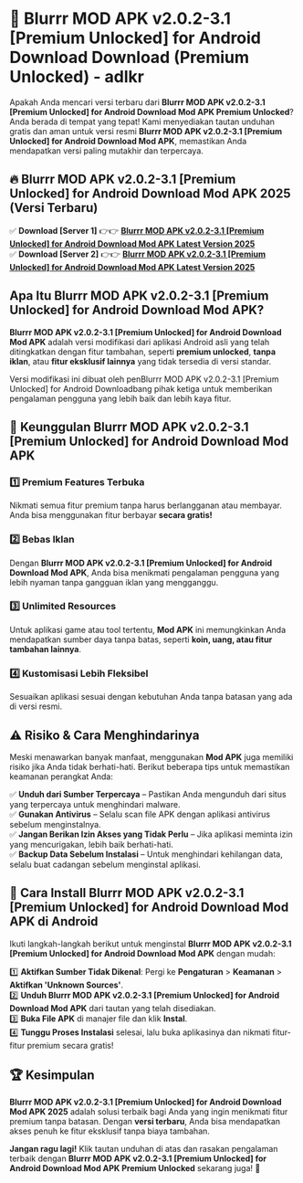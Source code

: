 # 🎯 Blurrr MOD APK v2.0.2-3.1 [Premium Unlocked] for Android Download  Download (Premium Unlocked) -  adlkr

Apakah Anda mencari versi terbaru dari **Blurrr MOD APK v2.0.2-3.1 [Premium Unlocked] for Android Download Mod APK Premium Unlocked**? Anda berada di tempat yang tepat! Kami menyediakan tautan unduhan gratis dan aman untuk versi resmi **Blurrr MOD APK v2.0.2-3.1 [Premium Unlocked] for Android Download Mod APK**, memastikan Anda mendapatkan versi paling mutakhir dan terpercaya.

## 🔥 Blurrr MOD APK v2.0.2-3.1 [Premium Unlocked] for Android Download Mod APK 2025 (Versi Terbaru)

✅ **Download [Server 1]** 👉👉 [**Blurrr MOD APK v2.0.2-3.1 [Premium Unlocked] for Android Download Mod APK Latest Version 2025**](https://momento.my/?title=Blurrr_MOD_APK_v2.0.2-3.1_[Premium_Unlocked]_for_Android_Download)  
✅ **Download [Server 2]** 👉👉 [**Blurrr MOD APK v2.0.2-3.1 [Premium Unlocked] for Android Download Mod APK Latest Version 2025**](https://momento.my/?title=Blurrr_MOD_APK_v2.0.2-3.1_[Premium_Unlocked]_for_Android_Download)  

## Apa Itu Blurrr MOD APK v2.0.2-3.1 [Premium Unlocked] for Android Download Mod APK?

**Blurrr MOD APK v2.0.2-3.1 [Premium Unlocked] for Android Download Mod APK** adalah versi modifikasi dari aplikasi Android asli yang telah ditingkatkan dengan fitur tambahan, seperti **premium unlocked**, **tanpa iklan**, atau **fitur eksklusif lainnya** yang tidak tersedia di versi standar.

Versi modifikasi ini dibuat oleh penBlurrr MOD APK v2.0.2-3.1 [Premium Unlocked] for Android Downloadbang pihak ketiga untuk memberikan pengalaman pengguna yang lebih baik dan lebih kaya fitur.

## 🎯 Keunggulan Blurrr MOD APK v2.0.2-3.1 [Premium Unlocked] for Android Download Mod APK

### 1️⃣ Premium Features Terbuka
Nikmati semua fitur premium tanpa harus berlangganan atau membayar. Anda bisa menggunakan fitur berbayar **secara gratis!**

### 2️⃣ Bebas Iklan
Dengan **Blurrr MOD APK v2.0.2-3.1 [Premium Unlocked] for Android Download Mod APK**, Anda bisa menikmati pengalaman pengguna yang lebih nyaman tanpa gangguan iklan yang mengganggu.

### 3️⃣ Unlimited Resources
Untuk aplikasi game atau tool tertentu, **Mod APK** ini memungkinkan Anda mendapatkan sumber daya tanpa batas, seperti **koin, uang, atau fitur tambahan lainnya**.

### 4️⃣ Kustomisasi Lebih Fleksibel
Sesuaikan aplikasi sesuai dengan kebutuhan Anda tanpa batasan yang ada di versi resmi.

## ⚠️ Risiko & Cara Menghindarinya

Meski menawarkan banyak manfaat, menggunakan **Mod APK** juga memiliki risiko jika Anda tidak berhati-hati. Berikut beberapa tips untuk memastikan keamanan perangkat Anda:

✅ **Unduh dari Sumber Terpercaya** – Pastikan Anda mengunduh dari situs yang terpercaya untuk menghindari malware.  
✅ **Gunakan Antivirus** – Selalu scan file APK dengan aplikasi antivirus sebelum menginstalnya.  
✅ **Jangan Berikan Izin Akses yang Tidak Perlu** – Jika aplikasi meminta izin yang mencurigakan, lebih baik berhati-hati.  
✅ **Backup Data Sebelum Instalasi** – Untuk menghindari kehilangan data, selalu buat cadangan sebelum menginstal aplikasi.

## 📌 Cara Install Blurrr MOD APK v2.0.2-3.1 [Premium Unlocked] for Android Download Mod APK di Android

Ikuti langkah-langkah berikut untuk menginstal **Blurrr MOD APK v2.0.2-3.1 [Premium Unlocked] for Android Download Mod APK** dengan mudah:

1️⃣ **Aktifkan Sumber Tidak Dikenal**: Pergi ke **Pengaturan** > **Keamanan** > **Aktifkan 'Unknown Sources'**.  
2️⃣ **Unduh Blurrr MOD APK v2.0.2-3.1 [Premium Unlocked] for Android Download Mod APK** dari tautan yang telah disediakan.  
3️⃣ **Buka File APK** di manajer file dan klik **Instal**.  
4️⃣ **Tunggu Proses Instalasi** selesai, lalu buka aplikasinya dan nikmati fitur-fitur premium secara gratis!

## 🏆 Kesimpulan

**Blurrr MOD APK v2.0.2-3.1 [Premium Unlocked] for Android Download Mod APK 2025** adalah solusi terbaik bagi Anda yang ingin menikmati fitur premium tanpa batasan. Dengan **versi terbaru**, Anda bisa mendapatkan akses penuh ke fitur eksklusif tanpa biaya tambahan.

**Jangan ragu lagi!** Klik tautan unduhan di atas dan rasakan pengalaman terbaik dengan **Blurrr MOD APK v2.0.2-3.1 [Premium Unlocked] for Android Download Mod APK Premium Unlocked** sekarang juga! 🚀
